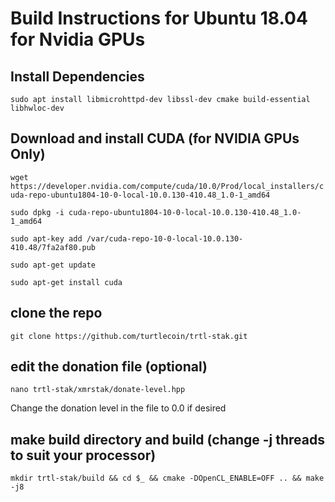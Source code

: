 # Build Instructions for Ubuntu 18.04 for Nvidia GPUs

## Install Dependencies

`sudo apt install libmicrohttpd-dev libssl-dev cmake build-essential libhwloc-dev`

## Download and install CUDA (for NVIDIA GPUs Only)

`wget https://developer.nvidia.com/compute/cuda/10.0/Prod/local_installers/cuda-repo-ubuntu1804-10-0-local-10.0.130-410.48_1.0-1_amd64`

`sudo dpkg -i cuda-repo-ubuntu1804-10-0-local-10.0.130-410.48_1.0-1_amd64`

`sudo apt-key add /var/cuda-repo-10-0-local-10.0.130-410.48/7fa2af80.pub`

`sudo apt-get update`

`sudo apt-get install cuda`

## clone the repo

`git clone https://github.com/turtlecoin/trtl-stak.git`

## edit the donation file (optional)

`nano trtl-stak/xmrstak/donate-level.hpp`

Change the donation level in the file to 0.0 if desired

## make build directory and build (change -j threads to suit your processor)

`mkdir trtl-stak/build && cd $_ && cmake -DOpenCL_ENABLE=OFF .. && make -j8`

